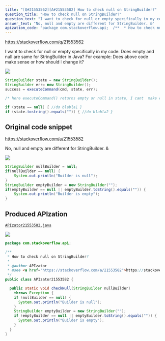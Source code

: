 ```yaml
---
title: "[Q#21553562][A#21553582] How to check null on StringBuilder?"
question_title: "How to check null on StringBuilder?"
question_text: "I want to check for null or empty specifically in my code. Does empty and null are same for StringBuilder in Java? For example: Does above code make sense or how should I change it?"
answer_text: "No, null and empty are different for StringBuilder. &"
apization_code: "package com.stackoverflow.api;  /**  * How to check null on StringBuilder?  *  * @author APIzator  * @see <a href=\"https://stackoverflow.com/a/21553582\">https://stackoverflow.com/a/21553582</a>  */ public class APIzator21553582 {    public static void checkNull(StringBuilder nullBuilder)     throws Exception {     if (nullBuilder == null) {       System.out.println(\"Builder is null\");     }     StringBuilder emptyBuilder = new StringBuilder(\"\");     if (emptyBuilder == null || emptyBuilder.toString().equals(\"\")) {       System.out.println(\"Builder is empty\");     }   } }"
---
```


https://stackoverflow.com/q/21553562

I want to check for null or empty specifically in my code. Does empty and null are same for StringBuilder in Java?
For example:
Does above code make sense or how should I change it?


<div class="code-logo"><img src="/stackoverflow.png" /></div>

```java
StringBuilder state = new StringBuilder();
StringBuilder err= new StringBuilder(); 
success = executeCommand(cmd, state, err); 

/* here executeCommand() returns empty or null in state, I cant  make changes in  <br/> executeCommand() so can I check it in my code somehow for state, if its null or empty? */<br/>

if (state == null) { //do blabla1 }
if (state.tostring().equals("")) { //do blabla2 }
```


## Original code snippet

https://stackoverflow.com/a/21553582

No, null and empty are different for StringBuilder.
&amp;

<div class="code-logo"><img src="/stackoverflow.png" /></div>

```java
StringBuilder nullBuilder = null;
if(nullBuilder == null) {
    System.out.println("Builder is null");
}
StringBuilder emptyBuilder = new StringBuilder("");
if(emptyBuilder == null || emptyBuilder.toString().equals("")) {
    System.out.println("Builder is empty");
}
```

## Produced APIzation

[`APIzator21553582.java`](https://github.com/blind-papers/apization-temp-data/raw/main/search/APIzator21553582.java)

<div class="code-logo"><img src="/apizator.png" /></div>

```java
package com.stackoverflow.api;

/**
 * How to check null on StringBuilder?
 *
 * @author APIzator
 * @see <a href="https://stackoverflow.com/a/21553582">https://stackoverflow.com/a/21553582</a>
 */
public class APIzator21553582 {

  public static void checkNull(StringBuilder nullBuilder)
    throws Exception {
    if (nullBuilder == null) {
      System.out.println("Builder is null");
    }
    StringBuilder emptyBuilder = new StringBuilder("");
    if (emptyBuilder == null || emptyBuilder.toString().equals("")) {
      System.out.println("Builder is empty");
    }
  }
}

```